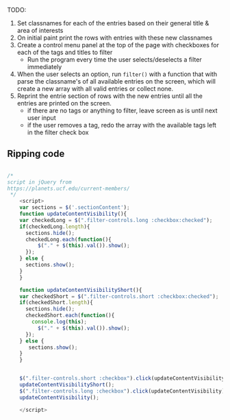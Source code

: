 TODO: 

1. Set classnames for each of the entries based on their general title & area of interests
2. On initial paint print the rows with entries with these new classnames
3. Create a control menu panel at the top of the page with checkboxes for each of the tags and titles to filter 
    - Run the program every time the user selects/deselects a filter immediately
5. When the user selects an option, run `filter()` with a function that with parse the classname's of all available entries on the screen, which will create a new array with all valid entries or collect none.
6. Reprint the entrie section of rows with the new entries until all the entries are printed on the screen. 
    - if there are no tags or anything to filter, leave screen as is until next user input
    - if the user removes a tag, redo the array with the available tags left in the filter check box


## Ripping code
```javascript

/* 
script in jQuery from 
https://planets.ucf.edu/current-members/
 */
	<script>
	var sections = $('.sectionContent');
	function updateContentVisibility(){
    var checkedLong = $(".filter-controls.long :checkbox:checked");
    if(checkedLong.length){
      sections.hide();
      checkedLong.each(function(){
          $("." + $(this).val()).show();
      });
    } else {
      sections.show();
    }
	}

	function updateContentVisibilityShort(){
    var checkedShort = $(".filter-controls.short :checkbox:checked");
    if(checkedShort.length){
      sections.hide();
      checkedShort.each(function(){
      	console.log(this);
          $("." + $(this).val()).show();
      });
    } else {
       sections.show();
    }
	}


	$(".filter-controls.short :checkbox").click(updateContentVisibilityShort);
	updateContentVisibilityShort();
	$(".filter-controls.long :checkbox").click(updateContentVisibility);
	updateContentVisibility();

	</script>

```